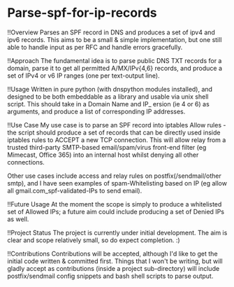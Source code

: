 # Parse-spf-for-ip-records
!!Overview
Parses an SPF record in DNS and produces a set of ipv4 and ipv6 records.
This aims to be a small & simple implementation, but one still able to handle input as per RFC and handle errors gracefully.

!!Approach
The fundamental idea is to parse public DNS TXT records for a domain, parse it to get all permitted A/MX/IPv{4,6} records,
and produce a set of IPv4 or v6 IP ranges (one per text-output line).

!!Usage
Written in pure python (with dnspython modules installed), and designed to be both embeddable as a library and usable via unix shell script.
This should take in a Domain Name and IP_ ersion (ie 4 or 6) as arguments, and produce a list of corresponding IP addresses.

!!Use Case
My use case is to parse an SPF record into iptables Allow rules - the script should produce a set of records that can be
directly used inside iptables rules to ACCEPT a new TCP connection. This will allow relay from a trusted third-party
SMTP-based email/spam/virus front-end filter (eg Mimecast, Office 365) into an internal host whilst denying all other connections.

Other use cases include access and relay rules on postfix(/sendmail/other smtp), and I have seen examples of spam-Whitelisting
based on IP (eg allow all gmail.com_spf-validated-IPs to send email).

!!Future Usage
At the moment the scope is simply to produce a whitelisted set of Allowed IPs; a future aim could include
producing a set of Denied IPs as well.

!!Project Status
The project is currently under initial development. The aim is clear and scope relatively small, so do expect completion. :)

!!Contributions
Contributions will be accepted, although I'd like to get the initial code written & committed first.
Things that I won't be writing, but will gladly accept as contributions (inside a project sub-directory)
will include postfix/sendmail config snippets and bash shell scripts to parse output.
